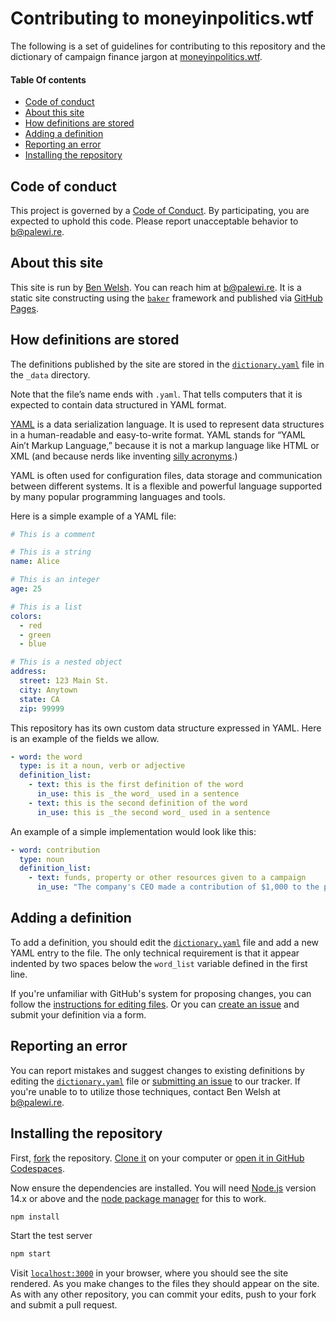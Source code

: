 # Contributing to moneyinpolitics.wtf

The following is a set of guidelines for contributing to this repository and the dictionary of campaign finance jargon at [moneyinpolitics.wtf](https://moneyinpolitics.wtf/).

#### Table Of contents

- [Code of conduct](#code-of-conduct)
- [About this site](#about-this-site)
- [How definitions are stored](#how-definitions-are-stored)
- [Adding a definition](#adding-a-definition)
- [Reporting an error](#reporting-an-error)
- [Installing the repository](#installing-the-repository)

## Code of conduct

This project is governed by a [Code of Conduct](CODE_OF_CONDUCT.md). By participating, you are expected to uphold this code. Please report unacceptable behavior to [b@palewi.re](mailto:b@palewi.re).

## About this site

This site is run by [Ben Welsh](https://palewi.re/who-is-ben-welsh/). You can reach him at [b@palewi.re](mailto:b@palewi.re). It is a static site constructing using the [`baker`](https://github.com/datadesk/baker) framework and published via [GitHub Pages](https://pages.github.com/).

## How definitions are stored

The definitions published by the site are stored in the [`dictionary.yaml`](https://github.com/palewire/moneyinpolitics.wtf/blob/main/_data/dictionary.yaml) file in the `_data` directory.

Note that the file’s name ends with `.yaml`. That tells computers that it is expected to contain data structured in YAML format.

[YAML](https://en.wikipedia.org/wiki/YAML) is a data serialization language. It is used to represent data structures in a human-readable and easy-to-write format. YAML stands for “YAML Ain’t Markup Language,” because it is not a markup language like HTML or XML (and because nerds like inventing [silly acronyms](https://en.wikipedia.org/wiki/Backronym).)

YAML is often used for configuration files, data storage and communication between different systems. It is a flexible and powerful language supported by many popular programming languages and tools.

Here is a simple example of a YAML file:

```yaml
# This is a comment

# This is a string
name: Alice

# This is an integer
age: 25

# This is a list
colors:
  - red
  - green
  - blue

# This is a nested object
address:
  street: 123 Main St.
  city: Anytown
  state: CA
  zip: 99999
```

This repository has its own custom data structure expressed in YAML. Here is an example of the fields we allow.

```yaml
- word: the word
  type: is it a noun, verb or adjective
  definition_list:
    - text: this is the first definition of the word
      in_use: this is _the word_ used in a sentence
    - text: this is the second definition of the word
      in_use: this is _the second word_ used in a sentence
```

An example of a simple implementation would look like this:

```yaml
- word: contribution
  type: noun
  definition_list:
    - text: funds, property or other resources given to a campaign
      in_use: "The company's CEO made a contribution of $1,000 to the president's reelection campaign"
```

## Adding a definition

To add a definition, you should edit the [`dictionary.yaml`](https://github.com/palewire/moneyinpolitics.wtf/blob/main/_data/dictionary.yaml) file and add a new YAML entry to the file. The only technical requirement is that it appear indented by two spaces below the `word_list` variable defined in the first line.

If you're unfamiliar with GitHub's system for proposing changes, you can follow the [instructions for editing files](https://docs.github.com/en/repositories/working-with-files/managing-files/editing-files#editing-files-in-another-users-repository). Or you can [create an issue](https://github.com/palewire/moneyinpolitics.wtf/issues/new?assignees=palewire&labels=enhancement&template=add-a-word.yaml&title=Add+a+word) and submit your definition via a form.

## Reporting an error

You can report mistakes and suggest changes to existing definitions by editing the [`dictionary.yaml`](https://github.com/palewire/moneyinpolitics.wtf/blob/main/_data/dictionary.yaml) file or [submitting an issue](https://github.com/palewire/moneyinpolitics.wtf/issues) to our tracker. If you're unable to to utilize those techniques, contact Ben Welsh at [b@palewi.re](mailto:b@palewi.re).

## Installing the repository

First, [fork](https://docs.github.com/en/get-started/quickstart/fork-a-repo) the repository. [Clone it](https://docs.github.com/en/repositories/creating-and-managing-repositories/cloning-a-repository) on your computer or [open it in GitHub Codespaces](https://docs.github.com/en/codespaces/getting-started/quickstart).

Now ensure the dependencies are installed. You will need [Node.js](https://nodejs.org/en/) version 14.x or above and the [node package manager](<https://en.wikipedia.org/wiki/Npm_(software)>) for this to work.

```bash
npm install
```

Start the test server

```bash
npm start
```

Visit [`localhost:3000`](https://localhost:3000/) in your browser, where you should see the site rendered. As you make changes to the files they should appear on the site. As with any other repository, you can commit your edits, push to your fork and submit a pull request.
